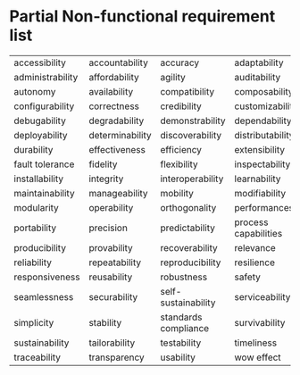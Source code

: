 # Partial Non-functional requirement list

| | | | |
|-|-|-|-|
accessibility | accountability | accuracy | adaptability 
administrability | affordability | agility | auditability 
autonomy | availability | compatibility | composability 
configurability | correctness | credibility | customizability 
debugability | degradability | demonstrability | dependability 
deployability | determinability | discoverability | distributability 
durability | effectiveness | efficiency | extensibility
fault tolerance | fidelity | flexibility | inspectability 
installability | integrity | interoperability | learnability 
maintainability | manageability | mobility | modifiability 
modularity | operability | orthogonality | performances
portability | precision | predictability | process capabilities
producibility | provability | recoverability | relevance 
reliability | repeatability | reproducibility | resilience 
responsiveness | reusability | robustness | safety | scalability 
seamlessness | securability | self-sustainability | serviceability 
simplicity | stability | standards compliance | survivability 
sustainability | tailorability | testability | timeliness
traceability | transparency | usability  | wow effect

